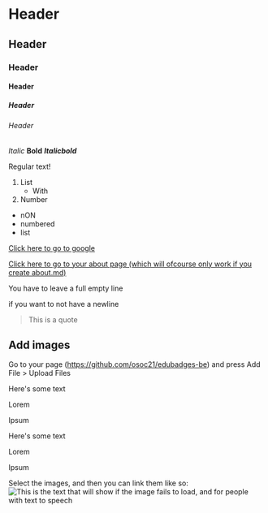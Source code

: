 # Header

## Header
### Header
#### Header
##### Header
###### Header

*Italic*
**Bold**
***Italicbold***

Regular text!

1. List
    - With
2. Number

- nON
 - numbered
- list

[Click here to go to google](https://www.google.be)

[Click here to go to your about page (which will ofcourse only work if you create about.md)](about)


You have to leave
a full empty line

if you want to not have a newline


> This is
> a quote


## Add images

Go to your page (https://github.com/osoc21/edubadges-be) and press Add File > Upload Files

<style>
call-this-something-else {
    float: right;
}
</style>

<call-this-whatever>
Here's some text

Lorem

Ipsum
</call-this-whatever>

<call-this-something-else>
Here's some text

Lorem

Ipsum
</call-this-something-else>


Select the images, and then you can link them like so:
![This is the text that will show if the image fails to load, and for people with text to speech](imageName.png)
